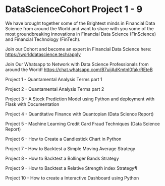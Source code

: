 # DataScienceCohort Project 1 - 9

We have brought together some of the Brightest minds in Financial Data Science from around the World and want to share with you some of the most groundbreaking innovations in Financial Data Science (FinScience) and Financial Technology (FinTech).

Join our Cohort and become an expert in Financial Data Science here: https://worlddatascience.tech/apply

Join Our Whatsapp to Network with Data Science Professionals from around the World! https://chat.whatsapp.com/B7uijAdKmtnI0fakrREteB

Project 1 - Quantamental Analysis Terms part 1

Project 2 - Quantamental Analysis Terms part 2

Project 3 - A Stock Prediction Model using Python and deployment with Flask with Documentation

Project 4 - Quantitative Finance with Quantopian (Data Science Report)

Project 5 - Machine Learning Credit Card Fraud Techniques (Data Science Report)

Project 6 - How to Create a Candlestick Chart in Python

Project 7 - How to Backtest a Simple Moving Average Strategy

Project 8 - How to Backtest a Bollinger Bands Strategy

Project 9 - How to Backtest a Relative Strength index Strategy¶

Project 10 - How to create a Interactive Dashboard using Python
